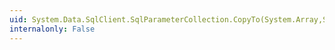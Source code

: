 ```yaml
---
uid: System.Data.SqlClient.SqlParameterCollection.CopyTo(System.Array,System.Int32)
internalonly: False
---
```

